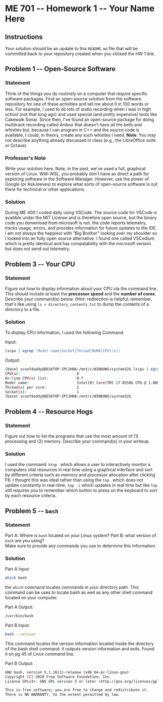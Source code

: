 # ME 701 -- Homework 1 -- Your Name Here

## Instructions

Your solution should be an update to this `README.md` file that will be
committed back to your repository created when you clicked the HW 1 link.

## Problem 1 -- Open-Source Software

### Statement

Think of the things you do routinely on a computer that require
specific software packages.  Find an
open-source solution from the software repository
for one of these activities and tell me about it in 100 words or less.
For example, I used to do lots of audio recording when I was in
high school (not *that* long ago) and used special (and
pretty expensive) tools like
Cakewalk Sonar.  Since then, I've found an
open-source package for doing multitrack
recording called Ardour that doesn't have all the bells and
whistles but, because I can program in C++ and the
source code is available, I could, in theory,
create any such whistles I need.  **Note**: You may not
describe anything already discussed in class (e.g., the LibreOffice suite
or Octave).
### Professor's Note
Write your solution here.  Note, in the past, we've used a full, graphical
version of Linux.  With WSL, you probably don't have as direct a path for
exploring software in the Software Manager.  However, use the power of
Google (or AskJeeves) to explore what sorts of open-source software is out
there for technical or other applications.

### Solution
During ME 400 I coded daily using VSCode. 
The source code for VSCode is availible under the MIT License and is therefore open source, 
but the binary code you donwnload from microsoft is not.
the code reports telemetry, tracks usage, errors, and provides information for future updates to the IDE.
I am not always the happiest with "Big Brother" looking over my shoulder so I looked into an fully open source alternative.
I found one called VSCodium which is pretty identical and has compatability with the microsoft version but does not send out telemetry.




## Problem 3 -- Your CPU

### Statement

Figure out how to display information about your CPU via the
command line.  This should include at least the **processor
speed** and the **number of cores**.  Describe your command(s) below.
(Hint: redirection is helpful; remember, that's like
using `ls > directory_contents.txt` to dump the contents of a directory to a file.

### Solution

To display CPU information, I used the following Command:

Input:
```bash
lscpu | egrep 'Model name|Socket|Thread|NUMA|CPU\(s\)
```
Output:
```bash
(base) scoofdaddy@DESKTOP-IPC2HNA:/mnt/c/WINDOWS/system32$ lscpu | egrep 'Model name|Socket|Thread|NUMA|CPU\(s\)'
CPU(s):                          8
On-line CPU(s) list:             0-7
Model name:                      Intel(R) Core(TM) i7-8550U CPU @ 1.80GHz
Thread(s) per core:              2
Socket(s):                       1
(base) scoofdaddy@DESKTOP-IPC2HNA:/mnt/c/WINDOWS/system32$
```

## Problem 4 -- Resource Hogs

### Statement

Figure out how to list the programs that use the most
amount of (1) processing and (2) memory.  Describe your command(s)
in your writeup.

### Solution
I used the command: ```htop ```
which allows a user to interactively monitor a  computers vital resources in real time using a graphical interface and sort by different criteria such as memory and processor allocation after clicking F6.
I thought this was ideal rather than using the ```top ```  which does not update constantly in real-time, ``` top -i ``` which updates in real time but like ```top ``` still requires you to remember which button to press on the keyboard to sort by each resource criteria.

## Problem 5 -- `bash`

### Statement

Part A: Where is `bash` located on your Linux system? 
Part B: what version of `bash` are you using?  
Make sure to provide any commands you use to
determine this information.

### Solution
Part A Input:
```bash
which bash
```
the ```which``` command locates commands in your directory path. 
This command can be uses to locate bash as well as any other shell command located on your computer.

Part A Output:
```bash
/usr/bin/bash
```
Part B Input: 
```bash
bash --version
```

This command locates the version information located inside the directory of the bash shell command. it outputs version information and exits. Found it on pg 45 of Linux command line.


Part B Output: 
```bash
GNU bash, version 5.1.16(1)-release (x86_64-pc-linux-gnu)
Copyright (C) 2020 Free Software Foundation, Inc.
License GPLv3+: GNU GPL version 3 or later <http://gnu.org/licenses/gpl.html>

This is free software; you are free to change and redistribute it.
There is NO WARRANTY, to the extent permitted by law.
```
